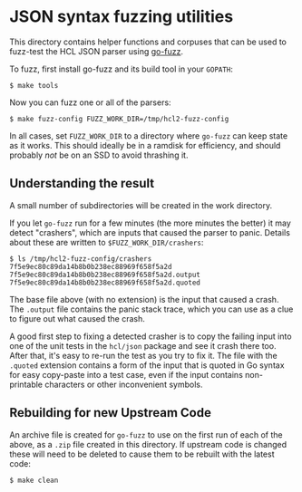 # JSON syntax fuzzing utilities

This directory contains helper functions and corpuses that can be used to
fuzz-test the HCL JSON parser using [go-fuzz](https://github.com/dvyukov/go-fuzz).

To fuzz, first install go-fuzz and its build tool in your `GOPATH`:

```
$ make tools
```

Now you can fuzz one or all of the parsers:

```
$ make fuzz-config FUZZ_WORK_DIR=/tmp/hcl2-fuzz-config
```

In all cases, set `FUZZ_WORK_DIR` to a directory where `go-fuzz` can keep state
as it works. This should ideally be in a ramdisk for efficiency, and should
probably _not_ be on an SSD to avoid thrashing it.

## Understanding the result

A small number of subdirectories will be created in the work directory.

If you let `go-fuzz` run for a few minutes (the more minutes the better) it
may detect "crashers", which are inputs that caused the parser to panic. Details
about these are written to `$FUZZ_WORK_DIR/crashers`:

```
$ ls /tmp/hcl2-fuzz-config/crashers
7f5e9ec80c89da14b8b0b238ec88969f658f5a2d
7f5e9ec80c89da14b8b0b238ec88969f658f5a2d.output
7f5e9ec80c89da14b8b0b238ec88969f658f5a2d.quoted
```

The base file above (with no extension) is the input that caused a crash. The
`.output` file contains the panic stack trace, which you can use as a clue to
figure out what caused the crash.

A good first step to fixing a detected crasher is to copy the failing input
into one of the unit tests in the `hcl/json` package and see it crash there
too. After that, it's easy to re-run the test as you try to fix it. The
file with the `.quoted` extension contains a form of the input that is quoted
in Go syntax for easy copy-paste into a test case, even if the input contains
non-printable characters or other inconvenient symbols.

## Rebuilding for new Upstream Code

An archive file is created for `go-fuzz` to use on the first run of each
of the above, as a `.zip` file created in this directory. If upstream code
is changed these will need to be deleted to cause them to be rebuilt with
the latest code:

```
$ make clean
```
